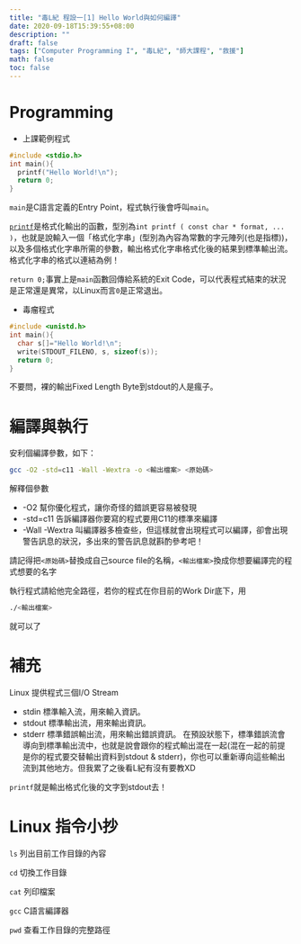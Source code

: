 ```yaml
---
title: "毒L紀 程設一[1] Hello World與如何編譯"
date: 2020-09-18T15:39:55+08:00
description: ""
draft: false
tags: ["Computer Programming I", "毒L紀", "師大課程", "救援"]
math: false
toc: false
---
```


# Programming

- 上課範例程式

```c
#include <stdio.h>
int main(){
  printf("Hello World!\n");
  return 0;
}
```

`main`是C語言定義的Entry Point，程式執行後會呼叫`main`。

[`printf`](http://www.cplusplus.com/reference/cstdio/printf/)是格式化輸出的函數，型別為`int printf ( const char * format, ... )`，也就是說輸入一個「格式化字串」(型別為內容為常數的字元陣列(也是指標))，以及多個格式化字串所需的參數，輸出格式化字串格式化後的結果到標準輸出流。格式化字串的格式以連結為例！

`return 0;`事實上是`main`函數回傳給系統的Exit Code，可以代表程式結束的狀況是正常還是異常，以Linux而言`0`是正常退出。

- 毒瘤程式

```c
#include <unistd.h>
int main(){
  char s[]="Hello World!\n";
  write(STDOUT_FILENO, s, sizeof(s));
  return 0;
}
```

不要問，裸的輸出Fixed Length Byte到stdout的人是瘋子。

# 編譯與執行

安利個編譯參數，如下：

```bash
gcc -O2 -std=c11 -Wall -Wextra -o <輸出檔案> <原始碼>
```

解釋個參數

- \-O2  幫你優化程式，讓你奇怪的錯誤更容易被發現
- \-std=c11 告訴編譯器你要寫的程式要用C11的標準來編譯
- \-Wall \-Wextra  叫編譯器多檢查些，但這樣就會出現程式可以編譯，卻會出現警告訊息的狀況，多出來的警告訊息就斟酌參考吧！

請記得把`<原始碼>`替換成自己source file的名稱，`<輸出檔案>`換成你想要編譯完的程式想要的名字

執行程式請給他完全路徑，若你的程式在你目前的Work Dir底下，用
```bash
./<輸出檔案>
```
就可以了

# 補充

Linux 提供程式三個I/O Stream

- stdin
	標準輸入流，用來輸入資訊。
- stdout
	標準輸出流，用來輸出資訊。
- stderr
	標準錯誤輸出流，用來輸出錯誤資訊。
在預設狀態下，標準錯誤流會導向到標準輸出流中，也就是說會跟你的程式輸出混在一起(混在一起的前提是你的程式要交替輸出資料到stdout & stderr)，你也可以重新導向這些輸出流到其他地方。但我累了之後看L紀有沒有要教XD

`printf`就是輸出格式化後的文字到stdout去！

# Linux 指令小抄

`ls` 列出目前工作目錄的內容

`cd` 切換工作目錄

`cat` 列印檔案

`gcc` C語言編譯器

`pwd` 查看工作目錄的完整路徑